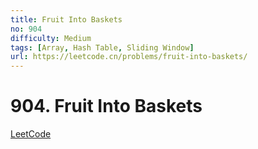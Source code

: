 ```yaml
---
title: Fruit Into Baskets
no: 904
difficulty: Medium
tags: [Array, Hash Table, Sliding Window]
url: https://leetcode.cn/problems/fruit-into-baskets/
---
```


# 904. Fruit Into Baskets

[LeetCode](https://leetcode.cn/problems/fruit-into-baskets/)

